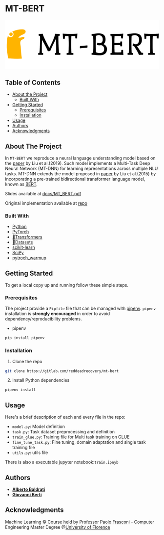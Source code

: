 # MT-BERT

![](logo/logo_large.png "Logo")


## Table of Contents

* [About the Project](#about-the-project)
  * [Built With](#built-with)
* [Getting Started](#getting-started)
  * [Prerequisites](#prerequisites)
  * [Installation](#installation)
* [Usage](#usage)
* [Authors](#authors)
* [Acknowledgments](#acknowledgments)


## About The Project

In ```MT-BERT``` we reproduce a neural language understanding model based on the [paper](https://arxiv.org/abs/1901.11504)
by Liu et al.(2019).
Such model implements a Multi-Task Deep Neural Network (MT-DNN) for learning representations across multiple NLU tasks.
MT-DNN extends the model proposed in [paper](https://www.aclweb.org/anthology/N15-1092/) by Liu et al.(2015) by incorporating a pre-trained bidirectional transformer language model, known as [BERT](https://arxiv.org/abs/1810.04805).

Slides available at [docs/MT_BERT.pdf](docs/MT_BERT.pdf)

Original implementation available at [repo](https://github.com/namisan/mt-dnn)

### Built With

* [Python](https://www.python.org/)
* [PyTorch](https://pytorch.org/)
* [🤗Transformers](https://huggingface.co/transformers/)
* [🤗Datasets](https://huggingface.co/docs/datasets/)
* [scikit-learn](https://scikit-learn.org/stable/)
* [SciPy](https://www.scipy.org/)
* [pytroch_warmup](https://github.com/Tony-Y/pytorch_warmup)


## Getting Started

To get a local copy up and running follow these simple steps.

### Prerequisites

The project provide a ```Pipfile``` file that can be managed with [pipenv](https://github.com/pypa/pipenv).
```pipenv``` installation is **strongly encouraged** in order to avoid dependency/reproducibility problems.

* pipenv
```sh
pip install pipenv
```

### Installation
 
1. Clone the repo
```sh
git clone https://gitlab.com/reddeadrecovery/mt-bert
```
2. Install Python dependencies
```sh
pipenv install
```

## Usage
Here's a brief description of each and every file in the repo:

* ```model.py```: Model definition
* ```task.py```: Task dataset preprocessing and definition
* ```train_glue.py```: Training file for Multi task training on GLUE
* ```fine_tune_task.py```: Fine tuning, domain adaptation and single task training file
* ```utils.py```: utils file

There is also a executable jupyter notebook:```train.ipnyb```

## Authors

* [**Alberto Baldrati**](https://github.com/ABaldrati)
* [**Giovanni Berti**](https://github.com/giovanniberti)


## Acknowledgments
Machine Learning © Course held by Professor [Paolo Frasconi](https://scholar.google.com/citations?user=s3l225EAAAAJ) - Computer Engineering Master Degree @[University of Florence](https://www.unifi.it/changelang-eng.html)
